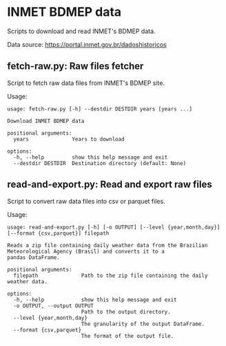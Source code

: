 # INMET BDMEP data

Scripts to download and read INMET's BDMEP data.

Data source: https://portal.inmet.gov.br/dadoshistoricos

## fetch-raw.py: Raw files fetcher

Script to fetch raw data files from INMET's BDMEP site.

Usage:

```
usage: fetch-raw.py [-h] --destdir DESTDIR years [years ...]

Download INMET BDMEP data

positional arguments:
  years              Years to download

options:
  -h, --help         show this help message and exit
  --destdir DESTDIR  Destination directory (default: None)
```

## read-and-export.py: Read and export raw files

Script to convert raw data files into csv or parquet files.

Usage:

```
usage: read-and-export.py [-h] [-o OUTPUT] [--level {year,month,day}] [--format {csv,parquet}] filepath

Reads a zip file containing daily weather data from the Brazilian Meteorological Agency (Brasil) and converts it to a
pandas DataFrame.

positional arguments:
  filepath              Path to the zip file containing the daily weather data.

options:
  -h, --help            show this help message and exit
  -o OUTPUT, --output OUTPUT
                        Path to the output directory.
  --level {year,month,day}
                        The granularity of the output DataFrame.
  --format {csv,parquet}
                        The format of the output file.
```
